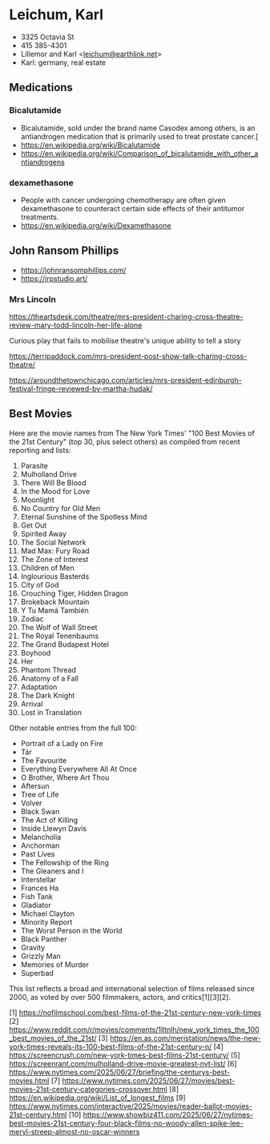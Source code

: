 # Leichum, Karl

* 3325 Octavia St
* 415 385-4301
* Lillemor and Karl \<leichum@earthlink.net>
* Karl: germany, real estate


## Medications

### Bicalutamide

* Bicalutamide, sold under the brand name Casodex among others, is an antiandrogen medication that is primarily used to treat prostate cancer.[
* https://en.wikipedia.org/wiki/Bicalutamide
* https://en.wikipedia.org/wiki/Comparison_of_bicalutamide_with_other_antiandrogens

### dexamethasone

* People with cancer undergoing chemotherapy are often given dexamethasone to counteract certain side effects of their antitumor treatments.
* https://en.wikipedia.org/wiki/Dexamethasone

## John Ransom Phillips

* https://johnransomphillips.com/
* https://jrpstudio.art/

### Mrs Lincoln

https://theartsdesk.com/theatre/mrs-president-charing-cross-theatre-review-mary-todd-lincoln-her-life-alone

Curious play that fails to mobilise theatre's unique ability to tell a story

https://terripaddock.com/mrs-president-post-show-talk-charing-cross-theatre/

https://aroundthetownchicago.com/articles/mrs-president-edinburgh-festival-fringe-reviewed-by-martha-hudak/


## Best Movies

Here are the movie names from The New York Times' "100 Best Movies of the 21st Century" (top 30, plus select others) as compiled from recent reporting and lists:

1. Parasite
2. Mulholland Drive
3. There Will Be Blood
4. In the Mood for Love
5. Moonlight
6. No Country for Old Men
7. Eternal Sunshine of the Spotless Mind
8. Get Out
9. Spirited Away
10. The Social Network
11. Mad Max: Fury Road
12. The Zone of Interest
13. Children of Men
14. Inglourious Basterds
15. City of God
16. Crouching Tiger, Hidden Dragon
17. Brokeback Mountain
18. Y Tu Mamá También
19. Zodiac
20. The Wolf of Wall Street
21. The Royal Tenenbaums
22. The Grand Budapest Hotel
23. Boyhood
24. Her
25. Phantom Thread
26. Anatomy of a Fall
27. Adaptation
28. The Dark Knight
29. Arrival
30. Lost in Translation

Other notable entries from the full 100:
- Portrait of a Lady on Fire
- Tár
- The Favourite
- Everything Everywhere All At Once
- O Brother, Where Art Thou
- Aftersun
- Tree of Life
- Volver
- Black Swan
- The Act of Killing
- Inside Llewyn Davis
- Melancholia
- Anchorman
- Past Lives
- The Fellowship of the Ring
- The Gleaners and I
- Interstellar
- Frances Ha
- Fish Tank
- Gladiator
- Michael Clayton
- Minority Report
- The Worst Person in the World
- Black Panther
- Gravity
- Grizzly Man
- Memories of Murder
- Superbad

This list reflects a broad and international selection of films released since 2000, as voted by over 500 filmmakers, actors, and critics[1][3][2].

[1] https://nofilmschool.com/best-films-of-the-21st-century-new-york-times
[2] https://www.reddit.com/r/movies/comments/1lltnlh/new_york_times_the_100_best_movies_of_the_21st/
[3] https://en.as.com/meristation/news/the-new-york-times-reveals-its-100-best-films-of-the-21st-century-n/
[4] https://screencrush.com/new-york-times-best-films-21st-century/
[5] https://screenrant.com/mulholland-drive-movie-greatest-nyt-list/
[6] https://www.nytimes.com/2025/06/27/briefing/the-centurys-best-movies.html
[7] https://www.nytimes.com/2025/06/27/movies/best-movies-21st-century-categories-crossover.html
[8] https://en.wikipedia.org/wiki/List_of_longest_films
[9] https://www.nytimes.com/interactive/2025/movies/reader-ballot-movies-21st-century.html
[10] https://www.showbiz411.com/2025/06/27/nytimes-best-movies-21st-century-four-black-films-no-woody-allen-spike-lee-meryl-streep-almost-no-oscar-winners
